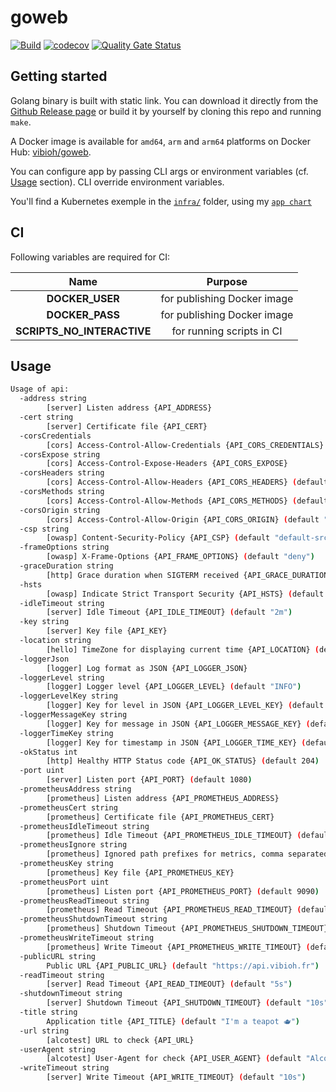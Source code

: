 # goweb

[![Build](https://github.com/ViBiOh/goweb/workflows/Build/badge.svg)](https://github.com/ViBiOh/goweb/actions)
[![codecov](https://codecov.io/gh/ViBiOh/goweb/branch/main/graph/badge.svg)](https://codecov.io/gh/ViBiOh/goweb)
[![Quality Gate Status](https://sonarcloud.io/api/project_badges/measure?project=ViBiOh_goweb&metric=alert_status)](https://sonarcloud.io/dashboard?id=ViBiOh_goweb)

## Getting started

Golang binary is built with static link. You can download it directly from the [Github Release page](https://github.com/ViBiOh/goweb/releases) or build it by yourself by cloning this repo and running `make`.

A Docker image is available for `amd64`, `arm` and `arm64` platforms on Docker Hub: [vibioh/goweb](https://hub.docker.com/r/vibioh/goweb/tags).

You can configure app by passing CLI args or environment variables (cf. [Usage](#usage) section). CLI override environment variables.

You'll find a Kubernetes exemple in the [`infra/`](infra/) folder, using my [`app chart`](https://github.com/ViBiOh/charts/tree/main/app)

## CI

Following variables are required for CI:

|            Name            |           Purpose           |
| :------------------------: | :-------------------------: |
|      **DOCKER_USER**       | for publishing Docker image |
|      **DOCKER_PASS**       | for publishing Docker image |
| **SCRIPTS_NO_INTERACTIVE** |  for running scripts in CI  |

## Usage

```bash
Usage of api:
  -address string
        [server] Listen address {API_ADDRESS}
  -cert string
        [server] Certificate file {API_CERT}
  -corsCredentials
        [cors] Access-Control-Allow-Credentials {API_CORS_CREDENTIALS}
  -corsExpose string
        [cors] Access-Control-Expose-Headers {API_CORS_EXPOSE}
  -corsHeaders string
        [cors] Access-Control-Allow-Headers {API_CORS_HEADERS} (default "Content-Type")
  -corsMethods string
        [cors] Access-Control-Allow-Methods {API_CORS_METHODS} (default "GET")
  -corsOrigin string
        [cors] Access-Control-Allow-Origin {API_CORS_ORIGIN} (default "*")
  -csp string
        [owasp] Content-Security-Policy {API_CSP} (default "default-src 'self'; base-uri 'self'")
  -frameOptions string
        [owasp] X-Frame-Options {API_FRAME_OPTIONS} (default "deny")
  -graceDuration string
        [http] Grace duration when SIGTERM received {API_GRACE_DURATION} (default "30s")
  -hsts
        [owasp] Indicate Strict Transport Security {API_HSTS} (default true)
  -idleTimeout string
        [server] Idle Timeout {API_IDLE_TIMEOUT} (default "2m")
  -key string
        [server] Key file {API_KEY}
  -location string
        [hello] TimeZone for displaying current time {API_LOCATION} (default "Europe/Paris")
  -loggerJson
        [logger] Log format as JSON {API_LOGGER_JSON}
  -loggerLevel string
        [logger] Logger level {API_LOGGER_LEVEL} (default "INFO")
  -loggerLevelKey string
        [logger] Key for level in JSON {API_LOGGER_LEVEL_KEY} (default "level")
  -loggerMessageKey string
        [logger] Key for message in JSON {API_LOGGER_MESSAGE_KEY} (default "message")
  -loggerTimeKey string
        [logger] Key for timestamp in JSON {API_LOGGER_TIME_KEY} (default "time")
  -okStatus int
        [http] Healthy HTTP Status code {API_OK_STATUS} (default 204)
  -port uint
        [server] Listen port {API_PORT} (default 1080)
  -prometheusAddress string
        [prometheus] Listen address {API_PROMETHEUS_ADDRESS}
  -prometheusCert string
        [prometheus] Certificate file {API_PROMETHEUS_CERT}
  -prometheusIdleTimeout string
        [prometheus] Idle Timeout {API_PROMETHEUS_IDLE_TIMEOUT} (default "10s")
  -prometheusIgnore string
        [prometheus] Ignored path prefixes for metrics, comma separated {API_PROMETHEUS_IGNORE}
  -prometheusKey string
        [prometheus] Key file {API_PROMETHEUS_KEY}
  -prometheusPort uint
        [prometheus] Listen port {API_PROMETHEUS_PORT} (default 9090)
  -prometheusReadTimeout string
        [prometheus] Read Timeout {API_PROMETHEUS_READ_TIMEOUT} (default "5s")
  -prometheusShutdownTimeout string
        [prometheus] Shutdown Timeout {API_PROMETHEUS_SHUTDOWN_TIMEOUT} (default "5s")
  -prometheusWriteTimeout string
        [prometheus] Write Timeout {API_PROMETHEUS_WRITE_TIMEOUT} (default "10s")
  -publicURL string
        Public URL {API_PUBLIC_URL} (default "https://api.vibioh.fr")
  -readTimeout string
        [server] Read Timeout {API_READ_TIMEOUT} (default "5s")
  -shutdownTimeout string
        [server] Shutdown Timeout {API_SHUTDOWN_TIMEOUT} (default "10s")
  -title string
        Application title {API_TITLE} (default "I'm a teapot 🫖")
  -url string
        [alcotest] URL to check {API_URL}
  -userAgent string
        [alcotest] User-Agent for check {API_USER_AGENT} (default "Alcotest")
  -writeTimeout string
        [server] Write Timeout {API_WRITE_TIMEOUT} (default "10s")
```
